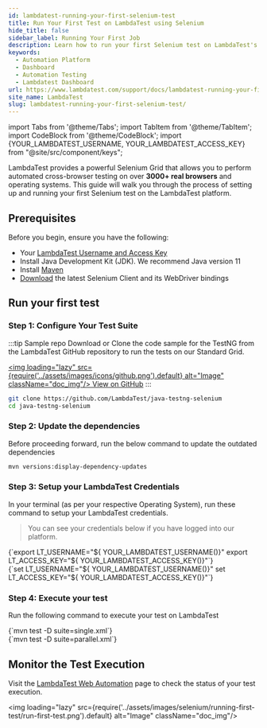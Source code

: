 ```yaml
---
id: lambdatest-running-your-first-selenium-test
title: Run Your First Test on LambdaTest using Selenium
hide_title: false
sidebar_label: Running Your First Job
description: Learn how to run your first Selenium test on LambdaTest's cross-browser testing platform. Step-by-step guide for setup and execution on 3000+ browsers.
keywords:
  - Automation Platform
  - Dashboard
  - Automation Testing
  - Lambdatest Dashboard
url: https://www.lambdatest.com/support/docs/lambdatest-running-your-first-selenium-test/
site_name: LambdaTest
slug: lambdatest-running-your-first-selenium-test/
---
```


import Tabs from '@theme/Tabs';
import TabItem from '@theme/TabItem';
import CodeBlock from '@theme/CodeBlock';
import {YOUR_LAMBDATEST_USERNAME, YOUR_LAMBDATEST_ACCESS_KEY} from "@site/src/component/keys";

<script type="application/ld+json"
      dangerouslySetInnerHTML={{ __html: JSON.stringify({
       "@context": "https://schema.org",
        "@type": "BreadcrumbList",
        "itemListElement": [{
          "@type": "ListItem",
          "position": 1,
          "name": "Home",
          "item": "https://www.lambdatest.com"
        },{
          "@type": "ListItem",
          "position": 2,
          "name": "Support",
          "item": "https://www.lambdatest.com/support/docs/"
        },{
          "@type": "ListItem",
          "position": 3,
          "name": "Inside LambdaTest Automation Platform",
          "item": "https://www.lambdatest.com/support/docs/lambdatest-running-your-first-selenium-test/"
        }]
      })
    }}
></script>

LambdaTest provides a powerful Selenium Grid that allows you to perform automated cross-browser testing on over **3000+ real browsers** and operating systems. This guide will walk you through the process of setting up and running your first Selenium test on the LambdaTest platform.

## Prerequisites
Before you begin, ensure you have the following:

- Your [LambdaTest Username and Access Key](https://accounts.lambdatest.com/security)
- Install Java Development Kit (JDK). We recommend Java version 11
- Install [Maven](https://maven.apache.org/)
- [Download](https://www.selenium.dev/downloads/) the latest Selenium Client and its WebDriver bindings

## Run your first test

### Step 1: Configure Your Test Suite

:::tip Sample repo
Download or Clone the code sample for the TestNG from the LambdaTest GitHub repository to run the tests on our Standard Grid.

<a href="https://github.com/LambdaTest/Java-TestNG-Selenium" className="github__anchor" target="_blank"><img loading="lazy" src={require('../assets/images/icons/github.png').default} alt="Image" className="doc_img"/> View on GitHub</a>
:::

```bash
git clone https://github.com/LambdaTest/java-testng-selenium
cd java-testng-selenium
```

### Step 2: Update the dependencies

Before proceeding forward, run the below command to update the outdated dependencies 

```bash
mvn versions:display-dependency-updates
```

### Step 3: Setup your LambdaTest Credentials

In your terminal (as per your respective Operating System), run these command to setup your LambdaTest credentials.
> You can see your credentials below if you have logged into our platform.

<Tabs className="docs__val">

<TabItem value="bash" label="Linux / MacOS" default>

  <div className="lambdatest__codeblock">
    <CodeBlock className="language-bash">
  {`export LT_USERNAME="${ YOUR_LAMBDATEST_USERNAME()}"
export LT_ACCESS_KEY="${ YOUR_LAMBDATEST_ACCESS_KEY()}"`}
  </CodeBlock>
</div>

</TabItem>

<TabItem value="powershell" label="Windows" default>

  <div className="lambdatest__codeblock">
    <CodeBlock className="language-powershell">
  {`set LT_USERNAME="${ YOUR_LAMBDATEST_USERNAME()}"
set LT_ACCESS_KEY="${ YOUR_LAMBDATEST_ACCESS_KEY()}"`}
  </CodeBlock>
</div>

</TabItem>
</Tabs>

### Step 4: Execute your test

Run the following command to execute your test on LambdaTest

<Tabs className="docs__val">

<TabItem value="bash" label="Single Test" default>

  <div className="lambdatest__codeblock">
    <CodeBlock className="language-bash">
  {`mvn test -D suite=single.xml`}
  </CodeBlock>
</div>

</TabItem>

<TabItem value="powershell" label="Parallel Test" default>

  <div className="lambdatest__codeblock">
    <CodeBlock className="language-bash">
  {`mvn test -D suite=parallel.xml`}
  </CodeBlock>
</div>

</TabItem>
</Tabs>

## Monitor the Test Execution
Visit the [LambdaTest Web Automation](https://automation.lambdatest.com/build) page to check the status of your test execution.

<img loading="lazy" src={require('../assets/images/selenium/running-first-test/run-first-test.png').default} alt="Image"  className="doc_img"/>